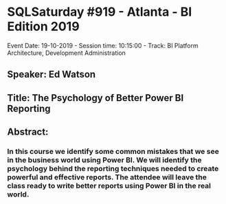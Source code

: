# SQLSaturday #919 - Atlanta - BI Edition 2019
Event Date: 19-10-2019 - Session time: 10:15:00 - Track: BI Platform Architecture, Development  Administration
## Speaker: Ed Watson
## Title: The Psychology of Better Power BI Reporting
## Abstract:
### In this course we identify some common mistakes that we see in the business world using Power BI.  We will identify the psychology behind the reporting techniques needed to create powerful and effective reports.  The attendee will leave the class ready to write better reports using Power BI in the real world.
